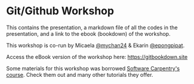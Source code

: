 # Git/Github Workshop

This contains the presentation, a markdown file of all the codes in the presentation, and a link to the ebook (bookdown) of the workshop.

This workshop is co-run by Micaela [@mychan24](https://github.com/mychan24) & Ekarin [@epongpipat](https://github.com/epongpipat).

Access the eBook version of the workshop here: https://gitbookdown.site

Some materials for this workshop was borrowed [Software Carpentry's course](https://swcarpentry.github.io/git-novice/). Check them out and many other tutorials they offer.
